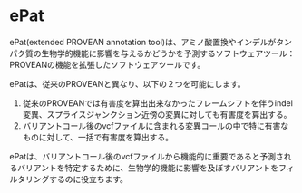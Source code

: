 # ePat

ePat(extended PROVEAN annotation tool)は、アミノ酸置換やインデルがタンパク質の生物学的機能に影響を与えるかどうかを予測するソフトウェアツール：PROVEANの機能を拡張したソフトウェアツールです。

ePatは、従来のPROVEANと異なり、以下の２つを可能にします。

1. 従来のPROVEANでは有害度を算出出来なかったフレームシフトを伴うindel変異、スプライスジャンクション近傍の変異に対しても有害度を算出する。
1. バリアントコール後のvcfファイルに含まれる変異コールの中で特に有害なものに対して、一括で有害度を算出する。

ePatは、バリアントコール後のvcfファイルから機能的に重要であると予測されるバリアントを特定するために、生物学的機能に影響を及ぼすバリアントをフィルタリングするのに役立ちます。

 
